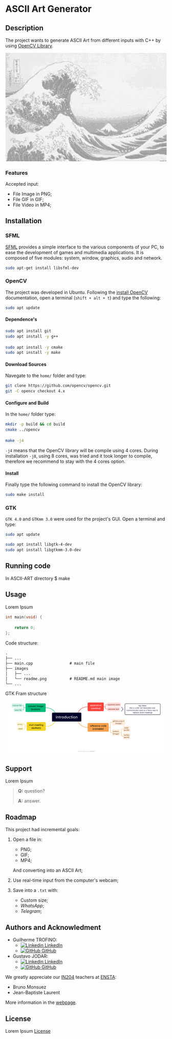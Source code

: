 # ASCII Art Generator


## Description
The project wants to generate ASCII Art from different inputs with C++ by using [OpenCV Library](https://opencv.org/).

![alt text](images/readme.png)

### Features
Accepted input:
- File Image in PNG;
- File GIF in GIF;
- File Video in MP4;


## Installation
### SFML
[SFML](https://www.sfml-dev.org/) provides a simple interface to the various components of your PC, to ease the development of games and multimedia applications. It is composed of five modules: system, window, graphics, audio and network.
```bash
sudo apt-get install libsfml-dev
```


### OpenCV
The project was developed in Ubuntu. Following the [install OpenCV](https://docs.opencv.org/4.x/d7/d9f/tutorial_linux_install.html) documentation, open a terminal (`shift + alt + t`) and type the following:
```bash
sudo apt update
```

#### Dependence's
```bash
sudo apt install git
sudo apt install -y g++

sudo apt install -y cmake
sudo apt install -y make
```

#### Download Sources
Navegate to the `home/` folder and type:
```bash
git clone https://github.com/opencv/opencv.git
git -C opencv checkout 4.x
```
#### Configure and Build
In the `home/` folder type:
```bash
mkdir -p build && cd build
cmake ../opencv

make -j4
```
`-j4` means that the OpenCV library will be compile using 4 cores. During installation `-j8`, using 8 cores, was tried and it took longer to compile, therefore we recommend to stay with the 4 cores option.

#### Install
Finally type the following command to install the OpenCV library:
```bash
sudo make install
```

### GTK
`GTK 4.0` and `GTKmm 3.0` were used for the project's GUI. Open a terminal and type:
```bash
sudo apt update
```
```bash
sudo apt install libgtk-4-dev
sudo apt install libgtkmm-3.0-dev
```

## Running code
In ASCII-ART directory
$ make 


## Usage
Lorem Ipsum
```cpp
int main(void) {

    return 0;
};
```
Code structure:

    .
    ├── ...
    ├── main.cpp                # main file
    ├── images                  
    │   ├── ...
    │   └── readme.png          # README.md main image
    └── ...

GTK Fram structure
![alt text](images/introduction.png)

## Support
Lorem Ipsum
> **Q:** question?
>
> **A:** answer.

## Roadmap
This project had incremental goals:
1. Open a file in:
   - PNG;
   - GIF;
   - MP4;
    
    And converting into an ASCII Art;

2. Use real-time input from the computer's webcam;

3. Save into a `.txt` with:
   - Custom size;
   - *WhatsApp*; 
   - *Telegram*;

## Authors and Acknowledment
- Guilherme TROFINO:
  - [![Linkedin](https://i.stack.imgur.com/gVE0j.png) LinkedIn](https://www.linkedin.com/in/guilherme-trofino/)
  - [![GitHub](https://i.stack.imgur.com/tskMh.png) GitHub](https://github.com/tr0fin0)
- Gustavo JODAR:
  - [![Linkedin](https://i.stack.imgur.com/gVE0j.png) LinkedIn](https://www.linkedin.com/in/gustavo-jodar/)
  - [![GitHub](https://i.stack.imgur.com/tskMh.png) GitHub](https://github.com/Gustavo-Jodar)

We greatly appreciate our [IN204](https://synapses.ensta-paris.fr/catalogue/2020-2021/ue/3722/IN204-oriente-objet-programmation-et-genie-logiciel?from=D2) teachers at [ENSTA](https://www.ensta-paris.fr/):
- Bruno Monsuez
- Jean-Baptiste Laurent

More information in the [webpage](https://perso.ensta-paris.fr/~bmonsuez/Cours/doku.php?id=in204).

## License
Lorem Ipsum [License](https://choosealicense.com/licenses/)